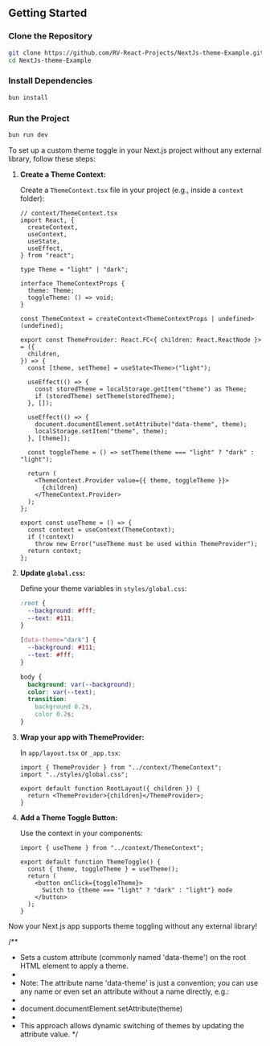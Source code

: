 ## Getting Started

### Clone the Repository

```bash
git clone https://github.com/RV-React-Projects/NextJs-theme-Example.git
cd NextJs-theme-Example
```

### Install Dependencies

```bash
bun install
```

### Run the Project

```bash
bun run dev
```

To set up a custom theme toggle in your Next.js project without any external library, follow these steps:

1. **Create a Theme Context:**

   Create a `ThemeContext.tsx` file in your project (e.g., inside a `context` folder):

   ```tsx
   // context/ThemeContext.tsx
   import React, {
     createContext,
     useContext,
     useState,
     useEffect,
   } from "react";

   type Theme = "light" | "dark";

   interface ThemeContextProps {
     theme: Theme;
     toggleTheme: () => void;
   }

   const ThemeContext = createContext<ThemeContextProps | undefined>(undefined);

   export const ThemeProvider: React.FC<{ children: React.ReactNode }> = ({
     children,
   }) => {
     const [theme, setTheme] = useState<Theme>("light");

     useEffect(() => {
       const storedTheme = localStorage.getItem("theme") as Theme;
       if (storedTheme) setTheme(storedTheme);
     }, []);

     useEffect(() => {
       document.documentElement.setAttribute("data-theme", theme);
       localStorage.setItem("theme", theme);
     }, [theme]);

     const toggleTheme = () => setTheme(theme === "light" ? "dark" : "light");

     return (
       <ThemeContext.Provider value={{ theme, toggleTheme }}>
         {children}
       </ThemeContext.Provider>
     );
   };

   export const useTheme = () => {
     const context = useContext(ThemeContext);
     if (!context)
       throw new Error("useTheme must be used within ThemeProvider");
     return context;
   };
   ```

2. **Update `global.css`:**

   Define your theme variables in `styles/global.css`:

   ```css
   :root {
     --background: #fff;
     --text: #111;
   }

   [data-theme="dark"] {
     --background: #111;
     --text: #fff;
   }

   body {
     background: var(--background);
     color: var(--text);
     transition:
       background 0.2s,
       color 0.2s;
   }
   ```

3. **Wrap your app with ThemeProvider:**

   In `app/layout.tsx` or `_app.tsx`:

   ```tsx
   import { ThemeProvider } from "../context/ThemeContext";
   import "../styles/global.css";

   export default function RootLayout({ children }) {
     return <ThemeProvider>{children}</ThemeProvider>;
   }
   ```

4. **Add a Theme Toggle Button:**

   Use the context in your components:

   ```tsx
   import { useTheme } from "../context/ThemeContext";

   export default function ThemeToggle() {
     const { theme, toggleTheme } = useTheme();
     return (
       <button onClick={toggleTheme}>
         Switch to {theme === "light" ? "dark" : "light"} mode
       </button>
     );
   }
   ```

Now your Next.js app supports theme toggling without any external library!

/\*\*

- Sets a custom attribute (commonly named 'data-theme') on the root HTML element to apply a theme.
-
- Note: The attribute name 'data-theme' is just a convention; you can use any name or even set an attribute without a name directly, e.g.:
-
- document.documentElement.setAttribute(theme)
-
- This approach allows dynamic switching of themes by updating the attribute value.
  \*/
